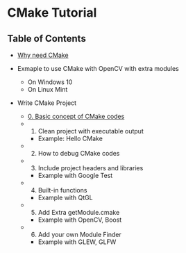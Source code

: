 # CMake Tutorial

## Table of Contents

* [Why need CMake](0.%20Overview/)

* Exmaple to use CMake with OpenCV with extra modules
  * On Windows 10
  * On Linux Mint

* Write CMake Project
  * [0. Basic concept of CMake codes](2.%20Write/00%20Basic%20Concept)
  * 1. Clean project with executable output 
    * Example: Hello CMake
  * 2. How to debug CMake codes
  * 3. Include project headers and libraries
    * Example with Google Test
  * 4. Built-in functions
    * Example with QtGL
  * 5. Add Extra getModule.cmake
    * Example with OpenCV, Boost
  * 6. Add your own Module Finder
    * Example with GLEW, GLFW
